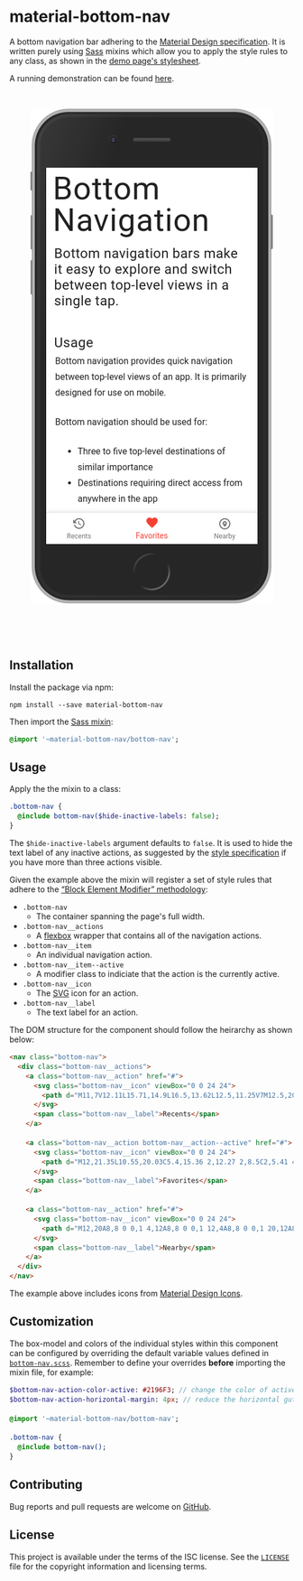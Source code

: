 # material-bottom-nav

A bottom navigation bar adhering to the [Material Design specification][spec].
It is written purely using [Sass][sass] mixins which allow you to apply the
style rules to any class, as shown in the [demo page's stylesheet][demo.scss].

A running demonstration can be found [here][demo].

<br />

<p align="center">
  <a href="#readme">
    <img src="./preview.png" alt="Preview" />
  </a>
</p>

<br />
<br />
<br />

## Installation

Install the package via npm:

```
npm install --save material-bottom-nav
```

Then import the [Sass mixin][mixin]:

```sass
@import '~material-bottom-nav/bottom-nav';
```

## Usage

Apply the the mixin to a class:

```sass
.bottom-nav {
  @include bottom-nav($hide-inactive-labels: false);
}
```

The `$hide-inactive-labels` argument defaults to `false`. It is used to hide the
text label of any inactive actions, as suggested by the
[style specification][style-spec] if you have more than three actions visible.

Given the example above the mixin will register a set of style rules that adhere
to the [“Block Element Modifier” methodology][bem]:

- `.bottom-nav`
  - The container spanning the page's full width.
- `.bottom-nav__actions`
  - A [flexbox][flexbox] wrapper that contains all of the navigation actions.
- `.bottom-nav__item`
  - An individual navigation action.
- `.bottom-nav__item--active`
  - A modifier class to indiciate that the action is the currently active.
- `.bottom-nav__icon`
  - The [SVG][svg] icon for an action.
- `.bottom-nav__label`
  - The text label for an action.

The DOM structure for the component should follow the heirarchy as shown below:

```html
<nav class="bottom-nav">
  <div class="bottom-nav__actions">
    <a class="bottom-nav__action" href="#">
      <svg class="bottom-nav__icon" viewBox="0 0 24 24">
        <path d="M11,7V12.11L15.71,14.9L16.5,13.62L12.5,11.25V7M12.5,2C8.97,2 5.91,3.92 4.27,6.77L2,4.5V11H8.5L5.75,8.25C6.96,5.73 9.5,4 12.5,4A7.5,7.5 0 0,1 20,11.5A7.5,7.5 0 0,1 12.5,19C9.23,19 6.47,16.91 5.44,14H3.34C4.44,18.03 8.11,21 12.5,21C17.74,21 22,16.75 22,11.5A9.5,9.5 0 0,0 12.5,2Z"></path>
      </svg>
      <span class="bottom-nav__label">Recents</span>
    </a>

    <a class="bottom-nav__action bottom-nav__action--active" href="#">
      <svg class="bottom-nav__icon" viewBox="0 0 24 24">
        <path d="M12,21.35L10.55,20.03C5.4,15.36 2,12.27 2,8.5C2,5.41 4.42,3 7.5,3C9.24,3 10.91,3.81 12,5.08C13.09,3.81 14.76,3 16.5,3C19.58,3 22,5.41 22,8.5C22,12.27 18.6,15.36 13.45,20.03L12,21.35Z"></path>
      </svg>
      <span class="bottom-nav__label">Favorites</span>
    </a>

    <a class="bottom-nav__action" href="#">
      <svg class="bottom-nav__icon" viewBox="0 0 24 24">
        <path d="M12,20A8,8 0 0,1 4,12A8,8 0 0,1 12,4A8,8 0 0,1 20,12A8,8 0 0,1 12,20M12,2A10,10 0 0,0 2,12A10,10 0 0,0 12,22A10,10 0 0,0 22,12A10,10 0 0,0 12,2M12,12.5A1.5,1.5 0 0,1 10.5,11A1.5,1.5 0 0,1 12,9.5A1.5,1.5 0 0,1 13.5,11A1.5,1.5 0 0,1 12,12.5M12,7.2C9.9,7.2 8.2,8.9 8.2,11C8.2,14 12,17.5 12,17.5C12,17.5 15.8,14 15.8,11C15.8,8.9 14.1,7.2 12,7.2Z"></path>
      </svg>
      <span class="bottom-nav__label">Nearby</span>
    </a>
  </div>
</nav>
```

The example above includes icons from [Material Design Icons][material-icons].

## Customization

The box-model and colors of the individual styles within this component can be
configured by overriding the default variable values defined in
[`bottom-nav.scss`][mixin]. Remember to define your overrides **before**
importing the mixin file, for example:

```sass
$bottom-nav-action-color-active: #2196F3; // change the color of active items to blue
$bottom-nav-action-horizontal-margin: 4px; // reduce the horizontal gutter between actions

@import '~material-bottom-nav/bottom-nav';

.bottom-nav {
  @include bottom-nav();
}
```

## Contributing

Bug reports and pull requests are welcome on [GitHub][github].

## License

This project is available under the terms of the ISC license. See the
[`LICENSE`][license] file for the copyright information and licensing terms.

[spec]: https://material.io/guidelines/components/bottom-navigation.html
[sass]: http://sass-lang.com/guide
[demo.scss]: https://github.com/michaelbull/material-bottom-nav/blob/master/demo/index.scss#L64
[demo]: https://michaelbull.github.io/material-bottom-nav/
[mixin]: https://github.com/michaelbull/material-bottom-nav/blob/master/bottom-nav.scss
[style-spec]: https://material.io/guidelines/components/bottom-navigation.html#bottom-navigation-style
[bem]: http://getbem.com/
[flexbox]: https://developer.mozilla.org/en-US/docs/Web/CSS/CSS_Flexible_Box_Layout/Using_CSS_flexible_boxes
[svg]: https://developer.mozilla.org/en-US/docs/Web/SVG
[material-icons]: https://materialdesignicons.com/
[github]: https://github.com/michaelbull/material-bottom-nav
[license]: https://github.com/michaelbull/material-bottom-nav/blob/master/LICENSE
